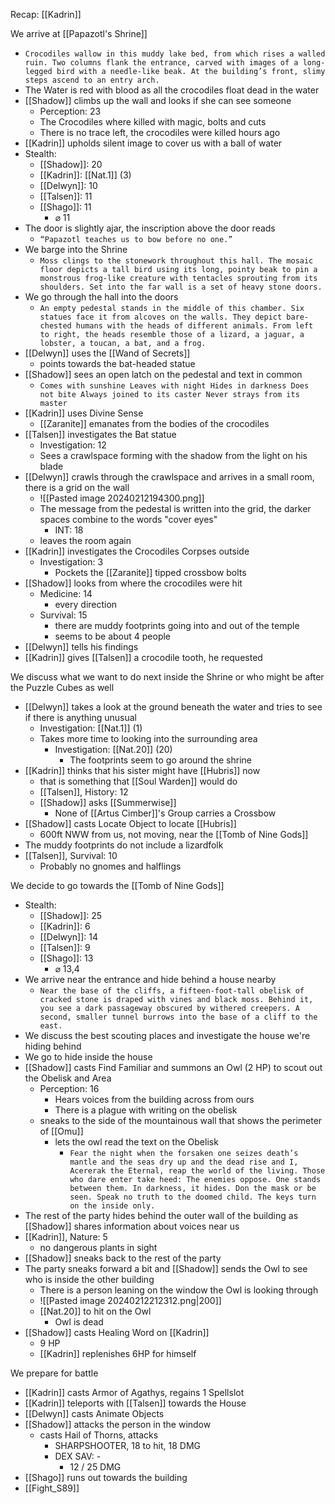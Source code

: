 Recap: [[Kadrin]]

We arrive at [[Papazotl's Shrine]]
- `Crocodiles wallow in this muddy lake bed, from which rises a walled ruin. Two columns flank the entrance, carved with images of a long-legged bird with a needle-like beak. At the building’s front, slimy steps ascend to an entry arch.`
- The Water is red with blood as all the crocodiles float dead in the water
- [[Shadow]] climbs up the wall and looks if she can see someone
	- Perception: 23
	- The Crocodiles where killed with magic, bolts and cuts
	- There is no trace left, the crocodiles were killed hours ago
- [[Kadrin]] upholds silent image to cover us with a ball of water
- Stealth:
	- [[Shadow]]: 20
	- [[Kadrin]]: [[Nat.1]] (3)
	- [[Delwyn]]: 10
	- [[Talsen]]: 11
	- [[Shago]]: 11
		- ⌀ 11
- The door is slightly ajar, the inscription above the door reads
	- `“Papazotl teaches us to bow before no one.”`
- We barge into the Shrine
	- `Moss clings to the stonework throughout this hall. The mosaic floor depicts a tall bird using its long, pointy beak to pin a monstrous frog-like creature with tentacles sprouting from its shoulders. Set into the far wall is a set of heavy stone doors.`
- We go through the hall into the doors
	- `An empty pedestal stands in the middle of this chamber. Six statues face it from alcoves on the walls. They depict bare-chested humans with the heads of different animals. From left to right, the heads resemble those of a lizard, a jaguar, a lobster, a toucan, a bat, and a frog.`
- [[Delwyn]] uses the [[Wand of Secrets]]
	- points towards the bat-headed statue
- [[Shadow]] sees an open latch on the pedestal and text in common
	- `Comes with sunshine Leaves with night Hides in darkness Does not bite Always joined to its caster Never strays from its master`
- [[Kadrin]] uses Divine Sense
	- [[Zaranite]] emanates from the bodies of the crocodiles
- [[Talsen]] investigates the Bat statue
	- Investigation: 12
	- Sees a crawlspace forming with the shadow from the light on his blade
- [[Delwyn]] crawls through the crawlspace and arrives in a small room, there is a grid on the wall
	- ![[Pasted image 20240212194300.png]]
	- The message from the pedestal is written into the grid, the darker spaces combine to the words "cover eyes"
		- INT: 18
	- leaves the room again
- [[Kadrin]] investigates the Crocodiles Corpses outside
	- Investigation: 3
		- Pockets the [[Zaranite]] tipped crossbow bolts
- [[Shadow]] looks from where the crocodiles were hit
	- Medicine: 14
		- every direction
	- Survival: 15
		- there are muddy footprints going into and out of the temple
		- seems to be about 4 people
- [[Delwyn]] tells his findings
- [[Kadrin]] gives [[Talsen]] a crocodile tooth, he requested

We discuss what we want to do next inside the Shrine or who might be after the Puzzle Cubes as well
- [[Delwyn]] takes a look at the ground beneath the water and tries to see if there is anything unusual
	- Investigation: [[Nat.1]] (1)
	- Takes more time to looking into the surrounding area
		- Investigation: [[Nat.20]] (20)
			- The footprints seem to go around the shrine
- [[Kadrin]] thinks that his sister might have [[Hubris]] now
	- that is something that [[Soul Warden]] would do
	- [[Talsen]], History: 12
	- [[Shadow]] asks [[Summerwise]]
		- None of [[Artus Cimber]]'s Group carries a Crossbow
- [[Shadow]] casts Locate Object to locate [[Hubris]]
	- 600ft NWW from us, not moving, near the [[Tomb of Nine Gods]]
- The muddy footprints do not include a lizardfolk
- [[Talsen]], Survival: 10
	- Probably no gnomes and halflings

We decide to go towards the [[Tomb of Nine Gods]]
- Stealth:
	- [[Shadow]]: 25
	- [[Kadrin]]: 6
	- [[Delwyn]]: 14
	- [[Talsen]]: 9
	- [[Shago]]: 13
		- ⌀ 13,4
- We arrive near the entrance and hide behind a house nearby
	- `Near the base of the cliffs, a fifteen-foot-tall obelisk of cracked stone is draped with vines and black moss. Behind it, you see a dark passageway obscured by withered creepers. A second, smaller tunnel burrows into the base of a cliff to the east.`
- We discuss the best scouting places and investigate the house we're hiding behind
- We go to hide inside the house
- [[Shadow]] casts Find Familiar and summons an Owl (2 HP) to scout out the Obelisk and Area
	- Perception: 16
		- Hears voices from the building across from ours
		- There is a plague with writing on the obelisk
	- sneaks to the side of the mountainous wall that shows the perimeter of [[Omu]]
		- lets the owl read the text on the Obelisk
			- `Fear the night when the forsaken one seizes death’s mantle and the seas dry up and the dead rise and I, Acererak the Eternal, reap the world of the living. Those who dare enter take heed: The enemies oppose. One stands between them. In darkness, it hides. Don the mask or be seen. Speak no truth to the doomed child. The keys turn on the inside only.`
- The rest of the party hides behind the outer wall of the building as [[Shadow]] shares information about voices near us
- [[Kadrin]], Nature: 5
	- no dangerous plants in sight
- [[Shadow]] sneaks back to the rest of the party
- The party sneaks forward a bit and [[Shadow]] sends the Owl to see who is inside the other building
	- There is a person leaning on the window the Owl is looking through
	- ![[Pasted image 20240212212312.png|200]]
	- [[Nat.20]] to hit on the Owl
		- Owl is dead
- [[Shadow]] casts Healing Word on [[Kadrin]]
	- 9 HP
	- [[Kadrin]] replenishes 6HP for himself

We prepare for battle
- [[Kadrin]] casts Armor of Agathys, regains 1 Spellslot
-  [[Kadrin]] teleports with [[Talsen]] towards the House
- [[Delwyn]] casts Animate Objects
- [[Shadow]] attacks the person in the window
	- casts Hail of Thorns, attacks
		- SHARPSHOOTER, 18 to hit, 18 DMG
		- DEX SAV: -
			- 12 / 25 DMG 
- [[Shago]] runs out towards the building
- [[Fight_S89]]